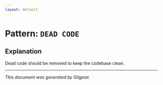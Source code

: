 ```yaml
---
layout: default
---
```


# Pattern: `DEAD CODE`

## Explanation

Dead code should be removed to keep the codebase clean.

---

*This document was generated by Gitgeist.*
